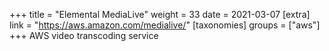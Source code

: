 +++
title = "Elemental MediaLive"
weight = 33
date = 2021-03-07
[extra]
link = "https://aws.amazon.com/medialive/"
[taxonomies]
groups = ["aws"]
+++
AWS video transcoding service

